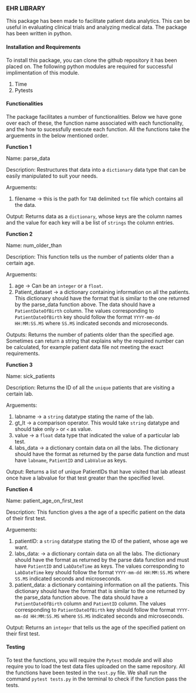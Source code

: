 ### EHR LIBRARY

This package has been made to facilitate patient data analytics. This can be useful in evaluating clinical trials and analyzing medical data. The package has been written in python. 

#### Installation and Requirements

To install this package, you can clone the github repository it has been placed on. The following python modules are required for successful implimentation of this module.

1) Time
2) Pytests

#### Functionalities

The package facilitates a number of functionalities. Below we have gone over each of these, the function name associated with each functionality, and the how to sucessfully execute each function. All the functions take the arguements in the below mentioned order. 

**Function 1**

Name: parse_data

Description: Restructures that data into a `dictionary` data type that can be easily manipulated to suit your needs.

Arguements: 

1. filename -> this is the path for `TAB` delimited `txt` file which contains all the data. 

Output: Returns data as a `dictionary`, whose keys are the column names and the value for each key will a be list of `strings` the column entries.

**Function 2**

Name: num_older_than

Description: This function tells us the number of patients older than a certain age.

Arguements: 

1. age -> Can be an `integer` or a `float`.
2. Patient_dataset -> a dictionary containing information on all the patients. This dictionary should have the format that is similar to the one returned by the parse_data function above. The data should have a `PatientDateOfBirth` column.  The values corresponding to `PatientDateOfBirth` key should follow the format `YYYY-mm-dd HH:MM:SS.MS` where `SS.MS` indicated seconds and microseconds.

Outputs: Returns the number of patients older than the specified age. Sometimes can return a string that explains why the required number can be calculated, for example patient data file not meeting the exact requirements.

**Function 3**

Name: sick_patients

Description: Returns the ID of all the `unique` patients that are visiting a certain lab. 

Arguements: 

1. labname -> a `string` datatype stating the name of the lab.
2. gt_lt -> a comparison operator. This would take `string` datatype and should take only `>` or `<` as value.
3. value -> a `float` data type that indicated the value of a particular lab test.
4. labs_data -> a dictionary contain data on all the labs. The dictionary should have the format as returned by the parse data function and must have `labname`, `PatientID` and `LabValue` as keys.

Output: Returns a list of unique PatientIDs that have visited that lab atleast once have a labvalue for that test greater than the specified level.


**Function 4**

Name: patient_age_on_first_test

Description: This function gives a the age of a specific patient on the data of their first test.

Arguements: 

1. patientID: a `string` datatype stating the ID of the patient, whose age we want.
2. labs_data: -> a dictionary contain data on all the labs. The dictionary should have the format as returned by the parse data function and must have `PatientID` and `LabDateTime` as keys. The values corresponding to `LabDateTime` key should follow the format `YYYY-mm-dd HH:MM:SS.MS` where `SS.MS` indicated seconds and microseconds.
3. patient_data: a dictionary containing information on all the patients. This dictionary should have the format that is similar to the one returned by the parse_data function above. The data should have a `PatientDateOfBirth` column and `PatientID` column.  The values corresponding to `PatientDateOfBirth` key should follow the format `YYYY-mm-dd HH:MM:SS.MS` where `SS.MS` indicated seconds and microseconds.

Output: Returns an `integer` that tells us the age of the specified patient on their first test.

#### Testing

To test the functions, you will require the `Pytest` module and will also require you to load the test data files uploaded on the same repository. All the functions have been tested in the `test.py` file. We shall run the command `pytest tests.py` in the terminal to check if the function pass the tests.